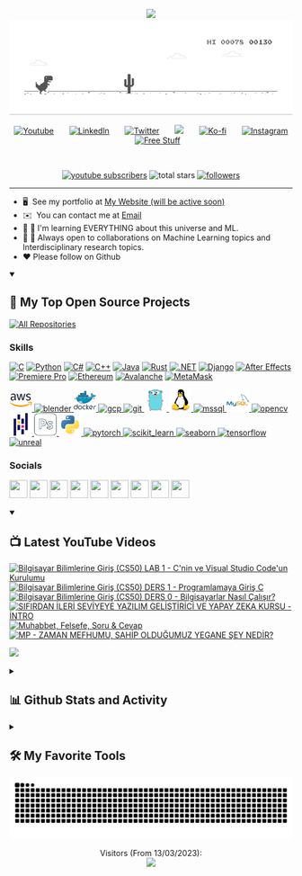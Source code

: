 <p align="center">
  <a href="https://github.com/Daymenion/daymenion">
    <img src="https://readme-typing-svg.demolab.com/?lines=Hi!%20I'm%20Mehmet%20Ünlü%20;Experienced%20Machine%20Learning%20Engineer;Software%20Engineer%20on%20Machine%20Learning;5%2B%20years%20of%20coding%20experience;Always%20learning%20new%20things&font=Fira%20Code&center=true&width=500&height=45&color=f75c7e&vCenter=true&pause=1000&size=22" /></a>
    <img src="https://github.com/Daymenion/daymenion/blob/3a8017a8c080d8096ba923f14b86f6469c72cb24/dino.gif" /></a>
</p>

<!-- Social icons section -->
<p align="center">
  <a href="https://www.youtube.com/c/Daymenion"><img width="32px" alt="Youtube" title="Youtube" src="https://i.imgur.com/qiXu7b2.png"/></a>
  &#8287;&#8287;&#8287;&#8287;&#8287;
  <a href="https://www.linkedin.com/in/daymenion/"><img width="32px" alt="Linkedln" title="linkedln" src="https://static.wixstatic.com/media/a6592d_5335fccbaa7e454781377ba07c9a24dc~mv2.png/v1/fill/w_512,h_512,al_c/a6592d_5335fccbaa7e454781377ba07c9a24dc~mv2.png"/></a>
  &#8287;&#8287;&#8287;&#8287;&#8287;
  <a href="https://twitter.com/Daymenion"><img width="32px" alt="Twitter" title="Twitter" src="https://i.imgur.com/OXZM1L6.png"/></a>
  &#8287;&#8287;&#8287;&#8287;&#8287;
  <a href="https://discord.gg/XZjnjZHJCB" alt="Discord" title="My Discord Server"><img width="32px" src="https://i.imgur.com/OViZO8J.png"/></a>
  &#8287;&#8287;&#8287;&#8287;&#8287;
  <a href="https://www.buymeacoffee.com/daymenion"><img width="32px" alt="Ko-fi" title="Buy me a coffee" src="https://i.imgur.com/PpLeD3K.png"/></a>
  &#8287;&#8287;&#8287;&#8287;&#8287;
  <a href="http://www.instagram.com/daymenion"><img width="32px" alt="Instagram" title="Instagram" src="https://raw.githubusercontent.com/danielcranney/readme-generator/main/public/icons/socials/instagram.svg"/></a>
  &#8287;&#8287;&#8287;&#8287;&#8287;
  <a href="https://cdn.7tv.app/emote/611069ac5b4815cda893e066/4x.webp"><img width="32px" alt="Free Stuff" title="Free gifts for you" src="https://i.imgur.com/0uVwkoZ.png"/></a>
</p>

<br/>

<!-- Social badges section -->
<p align="center">
  <a href="https://www.youtube.com/c/Daymenion?sub_confirmation=1">
    <img alt="youtube subscribers" title="Subscribe to my YouTube channel" src="https://img.shields.io/youtube/channel/subscribers/UCqqZkHcU1YWwW6u241kjBvQ?color=f75c7e&logo=youtube&logoColor=f75c7e&style=for-the-badge"/></a>
    <img alt="total stars" title="Total stars on GitHub" src="https://custom-icon-badges.demolab.com/github/stars/Daymenion?color=55960c&style=for-the-badge&labelColor=488207&logo=star"/></a>
  <a href="https://github.com/Daymenion">
    <img alt="followers" title="Follow me on Github" src="https://custom-icon-badges.demolab.com/github/followers/Daymenion?color=236ad3&labelColor=1155ba&style=for-the-badge&logo=person-add&label=Follow&logoColor=white"/></a>
</p>

-----------------------------------------------

* 🖥️  See my portfolio at [My Website (will be active soon)](http://daymenion.com)
* ✉️  You can contact me at [Email](mailto:mehmet.k_unlu@hotmail.com)
* 🧠 🔭 I'm learning EVERYTHING about this universe and ML.
* 👯 🤝 Always open to collaborations on Machine Learning topics and Interdisciplinary research topics. 
* ❤️ Please follow on Github


<details open> 
  <summary><h2>📘 My Top Open Source Projects</h2></summary>

  <!-- Repo info cards - https://github.com/anuraghazra/github-readme-stats -->
  
  <!-- Small repo cards (fork) - https://github.com/DenverCoder1/github-readme-stats -->
  <p align="left">
    
  </p>

  <a href="https://github.com/Daymenion?tab=repositories&sort=stargazers"><img alt="All Repositories" title="All Repositories" src="https://custom-icon-badges.demolab.com/badge/-Click%20Here%20For%20All%20My%20Repos-1F222E?style=for-the-badge&logoColor=white&logo=repo"/></a>
</details>

### Skills

<p align="left">
<a href="https://docs.microsoft.com/en-us/cpp/?view=msvc-170" target="_blank" rel="noreferrer"><img src="https://raw.githubusercontent.com/danielcranney/readme-generator/main/public/icons/skills/c-colored.svg" width="36" height="36" alt="C" /></a>
<a href="https://www.python.org/" target="_blank" rel="noreferrer"><img src="https://raw.githubusercontent.com/danielcranney/readme-generator/main/public/icons/skills/python-colored.svg" width="36" height="36" alt="Python" /></a>
<a href="https://docs.microsoft.com/en-us/dotnet/csharp/" target="_blank" rel="noreferrer"><img src="https://raw.githubusercontent.com/danielcranney/readme-generator/main/public/icons/skills/csharp-colored.svg" width="36" height="36" alt="C#" /></a>
<a href="https://docs.microsoft.com/en-us/cpp/?view=msvc-170" target="_blank" rel="noreferrer"><img src="https://raw.githubusercontent.com/danielcranney/readme-generator/main/public/icons/skills/cplusplus-colored.svg" width="36" height="36" alt="C++" /></a>
<a href="https://www.oracle.com/java/" target="_blank" rel="noreferrer"><img src="https://raw.githubusercontent.com/danielcranney/readme-generator/main/public/icons/skills/java-colored.svg" width="36" height="36" alt="Java" /></a>
<a href="https://www.rust-lang.org/" target="_blank" rel="noreferrer"><img src="https://raw.githubusercontent.com/danielcranney/readme-generator/main/public/icons/skills/rust-colored.svg" width="36" height="36" alt="Rust" /></a>
<a href="https://dotnet.microsoft.com/en-us/" target="_blank" rel="noreferrer"><img src="https://raw.githubusercontent.com/danielcranney/readme-generator/main/public/icons/skills/dot-net-colored.svg" width="36" height="36" alt=".NET" /></a>
<a href="https://www.djangoproject.com/" target="_blank" rel="noreferrer"><img src="https://raw.githubusercontent.com/danielcranney/readme-generator/main/public/icons/skills/django-colored.svg" width="36" height="36" alt="Django" /></a>
<a href="https://www.adobe.com/uk/products/aftereffects.html" target="_blank" rel="noreferrer"><img src="https://raw.githubusercontent.com/danielcranney/readme-generator/main/public/icons/skills/aftereffects-colored.svg" width="36" height="36" alt="After Effects" /></a>
<a href="https://www.adobe.com/uk/products/premiere.html" target="_blank" rel="noreferrer"><img src="https://raw.githubusercontent.com/danielcranney/readme-generator/main/public/icons/skills/premierepro-colored.svg" width="36" height="36" alt="Premiere Pro" /></a>
<a href="https://ethereum.org/en/" target="_blank" rel="noreferrer"><img src="https://raw.githubusercontent.com/danielcranney/readme-generator/main/public/icons/skills/ethereum-colored.svg" width="36" height="36" alt="Ethereum" /></a>
<a href="https://www.avax.network/" target="_blank" rel="noreferrer"><img src="https://raw.githubusercontent.com/danielcranney/readme-generator/main/public/icons/skills/avalanche-colored.svg" width="36" height="36" alt="Avalanche" /></a>
<a href="https://metamask.io/" target="_blank" rel="noreferrer"><img src="https://raw.githubusercontent.com/danielcranney/readme-generator/main/public/icons/skills/metamask-colored.svg" width="36" height="36" alt="MetaMask" /></a>
</p>

<p align="left"> <a href="https://aws.amazon.com" target="_blank" rel="noreferrer"> <img src="https://raw.githubusercontent.com/devicons/devicon/master/icons/amazonwebservices/amazonwebservices-original-wordmark.svg" alt="aws" width="40" height="40"/> </a> <a href="https://www.blender.org/" target="_blank" rel="noreferrer"> <img src="https://download.blender.org/branding/community/blender_community_badge_white.svg" alt="blender" width="40" height="40"/> </a> <a href="https://www.cprogramming.com/" target="_blank" rel="noreferrer">  </a> <a href="https://www.docker.com/" target="_blank" rel="noreferrer"> <img src="https://raw.githubusercontent.com/devicons/devicon/master/icons/docker/docker-original-wordmark.svg" alt="docker" width="40" height="40"/> </a> <a href="https://dotnet.microsoft.com/" target="_blank" rel="noreferrer">  </a> <a href="https://cloud.google.com" target="_blank" rel="noreferrer"> <img src="https://www.vectorlogo.zone/logos/google_cloud/google_cloud-icon.svg" alt="gcp" width="40" height="40"/> </a> <a href="https://git-scm.com/" target="_blank" rel="noreferrer"> <img src="https://www.vectorlogo.zone/logos/git-scm/git-scm-icon.svg" alt="git" width="40" height="40"/> </a> <a href="https://golang.org" target="_blank" rel="noreferrer"> <img src="https://raw.githubusercontent.com/devicons/devicon/master/icons/go/go-original.svg" alt="go" width="40" height="40"/> </a> <a href="https://www.linux.org/" target="_blank" rel="noreferrer"> <img src="https://raw.githubusercontent.com/devicons/devicon/master/icons/linux/linux-original.svg" alt="linux" width="40" height="40"/> </a> <a href="https://www.microsoft.com/en-us/sql-server" target="_blank" rel="noreferrer"> <img src="https://www.svgrepo.com/show/303229/microsoft-sql-server-logo.svg" alt="mssql" width="40" height="40"/> </a> <a href="https://www.mysql.com/" target="_blank" rel="noreferrer"> <img src="https://raw.githubusercontent.com/devicons/devicon/master/icons/mysql/mysql-original-wordmark.svg" alt="mysql" width="40" height="40"/> </a> <a href="https://opencv.org/" target="_blank" rel="noreferrer"> <img src="https://www.vectorlogo.zone/logos/opencv/opencv-icon.svg" alt="opencv" width="40" height="40"/> </a> <a href="https://pandas.pydata.org/" target="_blank" rel="noreferrer"> <img src="https://raw.githubusercontent.com/devicons/devicon/2ae2a900d2f041da66e950e4d48052658d850630/icons/pandas/pandas-original.svg" alt="pandas" width="40" height="40"/> </a> <a href="https://www.photoshop.com/en" target="_blank" rel="noreferrer"> <img src="https://raw.githubusercontent.com/devicons/devicon/master/icons/photoshop/photoshop-line.svg" alt="photoshop" width="40" height="40"/> </a> <a href="https://www.python.org" target="_blank" rel="noreferrer"> <img src="https://raw.githubusercontent.com/devicons/devicon/master/icons/python/python-original.svg" alt="python" width="40" height="40"/> </a> <a href="https://pytorch.org/" target="_blank" rel="noreferrer"> <img src="https://www.vectorlogo.zone/logos/pytorch/pytorch-icon.svg" alt="pytorch" width="40" height="40"/> </a> <a href="https://scikit-learn.org/" target="_blank" rel="noreferrer"> <img src="https://upload.wikimedia.org/wikipedia/commons/0/05/Scikit_learn_logo_small.svg" alt="scikit_learn" width="40" height="40"/> </a> <a href="https://seaborn.pydata.org/" target="_blank" rel="noreferrer"> <img src="https://seaborn.pydata.org/_images/logo-mark-lightbg.svg" alt="seaborn" width="40" height="40"/> </a> <a href="https://www.tensorflow.org" target="_blank" rel="noreferrer"> <img src="https://www.vectorlogo.zone/logos/tensorflow/tensorflow-icon.svg" alt="tensorflow" width="40" height="40"/> </a> <a href="https://unrealengine.com/" target="_blank" rel="noreferrer"> <img src="https://raw.githubusercontent.com/kenangundogan/fontisto/036b7eca71aab1bef8e6a0518f7329f13ed62f6b/icons/svg/brand/unreal-engine.svg" alt="unreal" width="40" height="40"/> </a> </p>


### Socials

<p align="left"> <a href="https://discord.com/users/daymenion" target="_blank" rel="noreferrer"><img src="https://raw.githubusercontent.com/danielcranney/readme-generator/main/public/icons/socials/discord.svg" width="32" height="32" /></a> <a href="https://www.github.com/daymenion" target="_blank" rel="noreferrer"><img src="https://raw.githubusercontent.com/danielcranney/readme-generator/main/public/icons/socials/github.svg" width="32" height="32" /></a> <a href="http://www.instagram.com/daymenion" target="_blank" rel="noreferrer"><img src="https://raw.githubusercontent.com/danielcranney/readme-generator/main/public/icons/socials/instagram.svg" width="32" height="32" /></a> <a href="https://www.linkedin.com/in/daymenion" target="_blank" rel="noreferrer"><img src="https://raw.githubusercontent.com/danielcranney/readme-generator/main/public/icons/socials/linkedin.svg" width="32" height="32" /></a> <a href="http://www.medium.com/@daymenion" target="_blank" rel="noreferrer"><img src="https://raw.githubusercontent.com/danielcranney/readme-generator/main/public/icons/socials/medium.svg" width="32" height="32" /></a> <a href="https://www.stackoverflow.com/users/19105910/daymenion" target="_blank" rel="noreferrer"><img src="https://raw.githubusercontent.com/danielcranney/readme-generator/main/public/icons/socials/stackoverflow.svg" width="32" height="32" /></a> <a href="https://www.twitter.com/daymenion" target="_blank" rel="noreferrer"><img src="https://raw.githubusercontent.com/danielcranney/readme-generator/main/public/icons/socials/twitter.svg" width="32" height="32" /></a> <a href="https://www.youtube.com/c/daymenion" target="_blank" rel="noreferrer"><img src="https://raw.githubusercontent.com/danielcranney/readme-generator/main/public/icons/socials/youtube.svg" width="32" height="32" /></a> <a href="https://www.twitch.tv/daymenion" target="_blank" rel="noreferrer"><img src="https://raw.githubusercontent.com/danielcranney/readme-generator/main/public/icons/socials/twitch.svg" width="32" height="32" /></a></p>

<details open> 
  <summary><h2>📺 Latest YouTube Videos</h2></summary>
  
 <!-- prettier-ignore-start -->
  <!-- BEGIN YOUTUBE-CARDS -->
<a href="https://www.youtube.com/watch?v=ysCnUxtMDQM"><img src="https://ytcards.demolab.com/?id=ysCnUxtMDQM&title=Bilgisayar+Bilimlerine+Giri%C5%9F+%28CS50%29+LAB+1+-+C%27nin+ve++Visual+Studio+Code%27un+Kurulumu&lang=en&timestamp=1659186025&background_color=%230d1117&title_color=%23ffffff&stats_color=%23dedede&max_title_lines=1&width=250&border_radius=5&duration=1806" alt="Bilgisayar Bilimlerine Giriş (CS50) LAB 1 - C'nin ve  Visual Studio Code'un Kurulumu" title="Bilgisayar Bilimlerine Giriş (CS50) LAB 1 - C'nin ve  Visual Studio Code'un Kurulumu"></a>
<a href="https://www.youtube.com/watch?v=MGS6pirsRYI"><img src="https://ytcards.demolab.com/?id=MGS6pirsRYI&title=Bilgisayar+Bilimlerine+Giri%C5%9F+%28CS50%29+DERS+1+-+Programlamaya+Giri%C5%9F+C&lang=en&timestamp=1657965612&background_color=%230d1117&title_color=%23ffffff&stats_color=%23dedede&max_title_lines=1&width=250&border_radius=5&duration=6757" alt="Bilgisayar Bilimlerine Giriş (CS50) DERS 1 - Programlamaya Giriş C" title="Bilgisayar Bilimlerine Giriş (CS50) DERS 1 - Programlamaya Giriş C"></a>
<a href="https://www.youtube.com/watch?v=FUuevAJDV5M"><img src="https://ytcards.demolab.com/?id=FUuevAJDV5M&title=Bilgisayar+Bilimlerine+Giri%C5%9F+%28CS50%29+DERS+0+-+Bilgisayarlar+Nas%C4%B1l+%C3%87al%C4%B1%C5%9F%C4%B1r%3F&lang=en&timestamp=1655658247&background_color=%230d1117&title_color=%23ffffff&stats_color=%23dedede&max_title_lines=1&width=250&border_radius=5&duration=2457" alt="Bilgisayar Bilimlerine Giriş (CS50) DERS 0 - Bilgisayarlar Nasıl Çalışır?" title="Bilgisayar Bilimlerine Giriş (CS50) DERS 0 - Bilgisayarlar Nasıl Çalışır?"></a>
<a href="https://www.youtube.com/watch?v=34s8tnd9uqA"><img src="https://ytcards.demolab.com/?id=34s8tnd9uqA&title=SIFIRDAN+%C4%B0LER%C4%B0+SEV%C4%B0YEYE+YAZILIM+GEL%C4%B0%C5%9ET%C4%B0R%C4%B0C%C4%B0+VE+YAPAY+ZEKA+KURSU+-+%C4%B0NTRO&lang=en&timestamp=1655657568&background_color=%230d1117&title_color=%23ffffff&stats_color=%23dedede&max_title_lines=1&width=250&border_radius=5&duration=361" alt="SIFIRDAN İLERİ SEVİYEYE YAZILIM GELİŞTİRİCİ VE YAPAY ZEKA KURSU - İNTRO" title="SIFIRDAN İLERİ SEVİYEYE YAZILIM GELİŞTİRİCİ VE YAPAY ZEKA KURSU - İNTRO"></a>
<a href="https://www.youtube.com/watch?v=ySEDKXXE1BA"><img src="https://ytcards.demolab.com/?id=ySEDKXXE1BA&title=Muhabbet%2C+Felsefe%2C+Soru+%26+Cevap&lang=en&timestamp=1645399580&background_color=%230d1117&title_color=%23ffffff&stats_color=%23dedede&max_title_lines=1&width=250&border_radius=5&duration=8476" alt="Muhabbet, Felsefe, Soru & Cevap" title="Muhabbet, Felsefe, Soru & Cevap"></a>
<a href="https://www.youtube.com/watch?v=Ti624P11Dwk"><img src="https://ytcards.demolab.com/?id=Ti624P11Dwk&title=MP+-+ZAMAN+MEFHUMU%2C+SAH%C4%B0P+OLDU%C4%9EUMUZ+YEGANE+%C5%9EEY+NED%C4%B0R%3F&lang=en&timestamp=1637683213&background_color=%230d1117&title_color=%23ffffff&stats_color=%23dedede&max_title_lines=1&width=250&border_radius=5&duration=643" alt="MP - ZAMAN MEFHUMU, SAHİP OLDUĞUMUZ YEGANE ŞEY NEDİR?" title="MP - ZAMAN MEFHUMU, SAHİP OLDUĞUMUZ YEGANE ŞEY NEDİR?"></a>
<!-- END YOUTUBE-CARDS -->
  <!-- prettier-ignore-end -->

<a href="https://www.youtube.com/c/Daymenion?sub_confirmation=1"><img src="https://custom-icon-badges.demolab.com/badge/-Subscribe-red?style=for-the-badge&logo=video&logoColor=white"/></a>
  

</details>

<details> 
  <summary><h2>📊 Github Stats and Activity</h2></summary>

  <h3>🔥 Streak Stats</h3>

  <!-- GitHub Readme Streak Stats - https://github.com/DenverCoder1/github-readme-streak-stats -->
  <p>
    <a href="https://github.com/DenverCoder1/github-readme-streak-stats">
      <img title="🔥 Get streak stats for your profile at git.io/streak-stats" alt="Daymenion's streak" src="https://streak-stats.demolab.com/?user=Daymenion&theme=monokai-metallian&hide_border=true"/>
    </a>
  </p>

  <h3>💻 GitHub Profile Stats</h3>

  <!-- https://github.com/anuraghazra/github-readme-stats -->

  <a href="https://github.com/anuraghazra/github-readme-stats"><img alt="Daymenion's Github Stats" src="https://denvercoder1-github-readme-stats.vercel.app/api/?username=Daymenion&show_icons=true&include_all_commits=true&count_private=true&theme=react&hide_border=true&bg_color=1F222E&title_color=F85D7F&icon_color=F8D866" height="192px"/></a>
  <a href="https://github.com/anuraghazra/github-readme-stats"><img alt="Daymenion's Top Languages" src="https://denvercoder1-github-readme-stats.vercel.app/api/top-langs/?username=Daymenion&langs_count=8&layout=compact&theme=react&hide_border=true&bg_color=1F222E&title_color=F85D7F&icon_color=F8D866&hide=Jupyter%20Notebook,Roff" height="192px"/></a>
  <br/>

  <b>Note:</b> Top languages is only a metric of the languages my public code consists of and doesn't reflect experience or skill level.
  
  <!-- https://github.com/ashutosh00710/github-readme-activity-graph -->

  <a href="https://github.com/ashutosh00710/github-readme-activity-graph"><img alt="Daymenion's Activity Graph" src="https://github-readme-activity-graph.cyclic.app/graph/?username=Daymenion&bg_color=1F222E&color=F8D866&line=F85D7F&point=FFFFFF&hide_border=true" /></a>

  <h3>⚡ Recent GitHub Activity</h3>

1. 🎉 Merged PR [#7](https://github.com/Daymenion/Cross-Modal-Aligned-Representations/pull/7) in [Daymenion/Cross-Modal-Aligned-Representations](https://github.com/Daymenion/Cross-Modal-Aligned-Representations)
2. 💪 Opened PR [#7](https://github.com/Daymenion/Cross-Modal-Aligned-Representations/pull/7) in [Daymenion/Cross-Modal-Aligned-Representations](https://github.com/Daymenion/Cross-Modal-Aligned-Representations)
3. 🎉 Merged PR [#6](https://github.com/Daymenion/Cross-Modal-Aligned-Representations/pull/6) in [Daymenion/Cross-Modal-Aligned-Representations](https://github.com/Daymenion/Cross-Modal-Aligned-Representations)
4. 💪 Opened PR [#6](https://github.com/Daymenion/Cross-Modal-Aligned-Representations/pull/6) in [Daymenion/Cross-Modal-Aligned-Representations](https://github.com/Daymenion/Cross-Modal-Aligned-Representations)
5. 🎉 Merged PR [#5](https://github.com/Daymenion/Cross-Modal-Aligned-Representations/pull/5) in [Daymenion/Cross-Modal-Aligned-Representations](https://github.com/Daymenion/Cross-Modal-Aligned-Representations)


</details>

<details> 
  <summary><h2>🛠️ My Favorite Tools</h2></summary>
  <!-- Some badges are from https://github.com/Ileriayo/markdown-badges -->

  <h3>👨‍💻 Programming and Markup Languages</h3>

  <p>
      <a href="https://github.com/search?q=user%3ADaymenion+language%3Aassembly"><img alt="MIPS Assembly" src="https://custom-icon-badges.demolab.com/badge/Assembly-525252.svg?logo=asm-hex&logoColor=white"></a>
      <a href="https://github.com/search?q=user%3ADaymenion+language%3Abash"><img alt="Bash" src="https://img.shields.io/badge/Bash-121011.svg?logo=gnu-bash&logoColor=white"></a>
      <a href="https://github.com/search?q=user%3ADaymenion+language%3Ac"><img alt="C" src="https://custom-icon-badges.demolab.com/badge/C-03599C.svg?logo=c-in-hexagon&logoColor=white"></a>
      <a href="https://github.com/search?q=user%3ADaymenion+language%3Acpp"><img alt="C++" src="https://custom-icon-badges.demolab.com/badge/C++-9C033A.svg?logo=cpp2&logoColor=white"></a>
      <a href="https://github.com/search?q=user%3ADaymenion+language%3Acsharp"><img alt="C#" src="https://custom-icon-badges.demolab.com/badge/C%23-68217A.svg?logo=cs2&logoColor=white"></a>
      <a href="https://github.com/search?q=user%3ADaymenion+language%3Aceylon"><img alt="Ceylon" src="https://custom-icon-badges.demolab.com/badge/Ceylon-E39842.svg?logo=ceylon&logoColor=white"></a>
      <a href="https://github.com/search?q=user%3ADaymenion+language%3Ags"><img alt="Google Apps Script" src="https://custom-icon-badges.demolab.com/badge/Google%20Apps%20Script-02569B.svg?logo=gs&logoColor=white"></a>
      <a href="https://github.com/search?q=user%3ADaymenion+language%3Ajava"><img alt="Java" src="https://custom-icon-badges.demolab.com/badge/Java-007396.svg?logo=java&logoColor=white"></a>
      <a href="https://github.com/search?q=user%3ADaymenion+language%3Ajavascript"><img alt="JavaScript" src="https://img.shields.io/badge/JavaScript-F7DF1E.svg?logo=javascript&logoColor=black"></a>
      <a href="https://github.com/search?q=user%3ADaymenion+language%3Atex"><img alt="LaTeX" src="https://img.shields.io/badge/LaTeX-008080.svg?logo=LaTeX&logoColor=white"></a>
      <a href="https://github.com/search?q=user%3ADaymenion+language%3Amarkdown"><img alt="Markdown" src="https://img.shields.io/badge/Markdown-000000.svg?logo=markdown&logoColor=white"></a>
      <a href="https://github.com/search?q=user%3ADaymenion+language%3Ajavascript"><img alt="Node.js" src="https://img.shields.io/badge/Node.js-43853D.svg?logo=node.js&logoColor=white"></a>
      <a href="https://github.com/search?q=user%3ADaymenion+language%3Aprolog"><img alt="Prolog" src="https://custom-icon-badges.demolab.com/badge/Prolog-E61B23.svg?logo=swi-prolog&logoColor=white"></a>
      <a href="https://github.com/search?q=user%3ADaymenion+language%3Apython"><img alt="Python" src="https://img.shields.io/badge/Python-14354C.svg?logo=python&logoColor=white"></a>
      <a href="https://github.com/search?q=user%3ADaymenion+language%3Ar"><img alt="R" src="https://img.shields.io/badge/R-276DC3.svg?logo=r&logoColor=white"></a>
      <a href="https://github.com/search?q=user%3ADaymenion+language%3Arst"><img alt="Restructured Text" src="https://img.shields.io/badge/Restructured Text-3a4148.svg?logo=readthedocs&logoColor=white"></a>
      <a href="https://github.com/search?q=user%3ADaymenion+language%3Ascratch"><img alt="Scratch" src="https://img.shields.io/badge/Scratch-4D97FF.svg?logo=scratch&logoColor=white"></a>
      <a href="https://github.com/search?q=user%3ADaymenion+language%3Asql"><img alt="SQL" src="https://custom-icon-badges.demolab.com/badge/SQL-025E8C.svg?logo=database&logoColor=white"></a>
      <a href="https://github.com/search?q=user%3ADaymenion+language%3Asvg"><img alt="SVG+XML" src="https://img.shields.io/badge/SVG%2BXML-e0982c.svg?logo=svg&logoColor=white"></a>
      <a href="https://github.com/search?q=user%3ADaymenion+language%3AtypeScript"><img alt="TypeScript" src="https://img.shields.io/badge/TypeScript-007ACC.svg?logo=typescript&logoColor=white"></a>
  </p>

  <h3>🧰 Frameworks and Libraries</h3>

  <p>
      <a href="#"><img alt="Arduino" src="https://img.shields.io/badge/-Arduino-00979D?logo=Arduino&logoColor=white"></a>
      <a href="#"><img alt="Discord.py" src="https://custom-icon-badges.demolab.com/badge/Discord.py-0d1620.svg?logo=dpy"></a>
      <a href="#"><img alt="GitHub Actions" src="https://img.shields.io/badge/GitHub%20Actions-2671E5.svg?logo=github%20actions&logoColor=white"></a>
      <a href="#"><img alt="JUnit" src="https://custom-icon-badges.demolab.com/badge/JUnit-25A162.svg?logo=check-circle&logoColor=white"></a>
      <a href="#"><img alt="Material Design" src="https://img.shields.io/badge/Material%20Design-0081CB.svg?logo=material-design&logoColor=white"></a>
      <a href="#"><img alt="NumPy" src="https://img.shields.io/badge/Numpy-013243.svg?logo=numpy&logoColor=white"></a>
      <a href="#"><img alt="Pandas" src="https://img.shields.io/badge/Pandas-150458.svg?logo=pandas&logoColor=white"></a>
      <a href="#"><img alt="PHPUnit" src="https://custom-icon-badges.demolab.com/badge/PHPUnit-366488.svg?logo=test-tube&logoColor=white"></a>
      <a href="#"><img alt="Praw" src="https://custom-icon-badges.demolab.com/badge/Praw-ff3c0c.svg?logo=praw"></a>
      <a href="#"><img alt="Pytest" src="https://img.shields.io/badge/Pytest-0A9EDC.svg?logo=pytest&logoColor=white"></a>
      <a href="#"><img alt="React" src="https://img.shields.io/badge/React-20232a.svg?logo=react&logoColor=%2361DAFB"></a>
      <a href="#"><img alt="Slim" src="https://custom-icon-badges.demolab.com/badge/Slim-74a045.svg?logo=slim-php"></a>
      <a href="#"><img alt="Symfony" src="https://img.shields.io/badge/Symfony-111111.svg?logo=symfony&logoColor=white"></a>
      <a href="#"><img alt="SymPy" src="https://img.shields.io/badge/Sympy-3B5526.svg?logo=sympy&logoColor=white"></a>
      <a href="#"><img alt="TensorFlow" src="https://img.shields.io/badge/TensorFlow-FF6F00.svg?logo=TensorFlow&logoColor=white"></a>
  </p>

  <h3>🗄️ Databases and Cloud Hosting</h3>

  <p>
      <a href="#"><img alt="GitHub Pages" src="https://img.shields.io/badge/GitHub%20Pages-327FC7.svg?logo=github&logoColor=white"></a>
      <a href="#"><img alt="MongoDB" src ="https://img.shields.io/badge/MongoDB-4ea94b.svg?logo=mongodb&logoColor=white"></a>
      <a href="#"><img alt="MySQL" src="https://img.shields.io/badge/MySQL-00f.svg?logo=mysql&logoColor=white"></a>
      <a href="#"><img alt="Notion" src="https://img.shields.io/badge/Notion-010101.svg?logo=notion&logoColor=white"></a>
      <a href="#"><img alt="Render" src="https://img.shields.io/badge/Render-00979D.svg?logo=render&logoColor=white"></a>
      <a href="#"><img alt="Repl.it" src="https://img.shields.io/badge/Repl.it-0D101E.svg?logo=Replit&logoColor=white"></a>
      <a href="#"><img alt="SQLite" src ="https://img.shields.io/badge/SQLite-07405e.svg?logo=sqlite&logoColor=white"></a>
      <a href="#"><img alt="Vercel" src="https://img.shields.io/badge/Vercel-000000.svg?logo=vercel&logoColor=white"></a>
  </p>

  <h3>💻 Software and Tools</h3>

  <p>
      <a href="#"><img alt="Adobe" src="https://img.shields.io/badge/Adobe-FF0000.svg?logo=adobe&logoColor=white"></a>
      <a href="#"><img alt="Arch Linux" src="https://img.shields.io/badge/Arch%20Linux-1793D1.svg?logo=arch-linux&logoColor=white"></a>
      <a href="#"><img alt="Bitwarden" src="https://img.shields.io/badge/-Bitwarden-175DDC?logo=bitwarden&logoColor=white"></a>
      <a href="#"><img alt="Brave" src="https://img.shields.io/badge/-Brave-FB542B?logo=brave&logoColor=white"></a>
      <a href="#"><img alt="Dark Reader" src="https://img.shields.io/badge/-Dark%20Reader-141E24?logo=dark-reader&logoColor=white"></a>
      <a href="#"><img alt="Dbeaver" src="https://custom-icon-badges.demolab.com/badge/-Dbeaver-372923?logo=dbeaver-mono&logoColor=white"></a>
      <a href="#"><img alt="Discord" src="https://img.shields.io/badge/-Discord-5865F2.svg?logo=discord&logoColor=white"></a>
      <a href="#"><img alt="Git" src="https://img.shields.io/badge/Git-F05033.svg?logo=git&logoColor=white"></a>
      <a href="#"><img alt="GitHub Desktop" src="https://img.shields.io/badge/GitHub%20Desktop-8034A9.svg?logo=github&logoColor=white"></a>
      <a href="#"><img alt="Google Sheets" src="https://img.shields.io/badge/Sheets-34A853.svg?logo=google%20sheets&logoColor=white"></a>
      <a href="#"><img alt="Inkscape" src="https://img.shields.io/badge/Inkscape-000000?logo=Inkscape&logoColor=white"></a>
      <a href="#"><img alt="Jupyter" src="https://img.shields.io/badge/Jupyter-F37626.svg?logo=Jupyter&logoColor=white"></a>
      <a href="#"><img alt="OBS Studio" src="https://img.shields.io/badge/-OBS-302E31?logo=obs-studio&logoColor=white"></a>
      <a href="#"><img alt="Postman" src="https://img.shields.io/badge/Postman-FF6C37?logo=postman&logoColor=white"></a>
      <a href="#"><img alt="Stack Overflow" src="https://img.shields.io/badge/-Stack%20Overflow-FE7A16?logo=stack-overflow&logoColor=white"></a>
      <a href="#"><img alt="Visual Studio Code" src="https://img.shields.io/badge/Visual%20Studio%20Code-0078d7.svg?logo=visual-studio-code&logoColor=white"></a>
  </p>
</details>

<picture>
  <source media="(prefers-color-scheme: dark)" srcset="https://raw.githubusercontent.com/daymenion/daymenion/output/github-contribution-grid-snake-dark.svg">
  <source media="(prefers-color-scheme: light)" srcset="https://raw.githubusercontent.com/daymenion/daymenion/output/github-contribution-grid-snake.svg">
  <img alt="github contribution grid snake animation" src="https://raw.githubusercontent.com/daymenion/daymenion/output/github-contribution-grid-snake.svg">
</picture>

<p align="center"> 
  Visitors (From 13/03/2023):<br>
  <img src="https://profile-counter.glitch.me/Daymenion/count.svg" />
</p>
